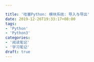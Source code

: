 ```yaml
---

title: '哇塞Python: 模块系统: 导入与导出'
date: 2019-12-26T19:33:17+08:00
tags:
- 'Python'
- 'Python3'
categories:
- '阅读笔记'
- '学习笔记'
draft: true
---
```


